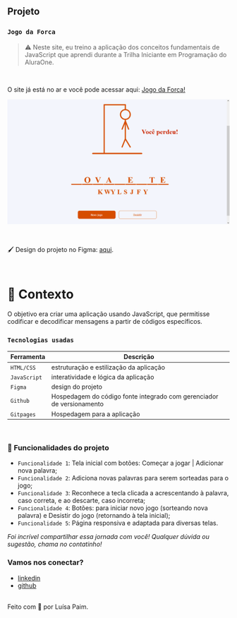 ## Projeto
### `Jogo da Forca`

> ⚠️ Neste site, eu treino a aplicação dos conceitos fundamentais de JavaScript que aprendi durante a Trilha Iniciante em Programação do AluraOne.
<br />
<!-- 
#### Resumo dos conteúdos aplicados
* Canva;
* Funções;
* 
* Responsivo para celular e tablet. -->

O site já está no ar e você pode acessar aqui: [Jogo da Forca!](https://devluisapaim.github.io/jogodaforca_sprint_2/)
<br />

<p align="center">
    <img src="/img/jgforca.png/" alt="Imagem da aplicação">
</p>

<br />

<p>🖌️ Design do projeto no Figma: <a href="https://www.figma.com/file/sH1hchG6lhwiVfV4pAfVgH/Alura-Challenge---Desafio-2---L%C3%B3gica-(Copy)?node-id=10%3A158" target="_blank">aqui</a>.</p>

<br />

# 🧠 Contexto

O objetivo era criar uma aplicação usando JavaScript, que permitisse codificar e decodificar mensagens a partir de códigos específicos.
<br />


### `Tecnologias usadas`

| Ferramenta | Descrição |
| --- | --- |
| `HTML/CSS` | estruturação e estilização da aplicação|
| `JavaScript` | interatividade e lógica da aplicação|
| `Figma` | design do projeto|
| `Github` | Hospedagem do código fonte integrado com gerenciador de versionamento|
| `Gitpages` | Hospedagem para a aplicação|
<br />

### :hammer: Funcionalidades do projeto

- `Funcionalidade 1`: Tela inicial com botões: Começar a jogar | Adicionar nova palavra;
- `Funcionalidade 2`: Adiciona novas palavras para serem sorteadas para o jogo;
- `Funcionalidade 3`: Reconhece a tecla clicada a acrescentando à palavra, caso correta, e ao descarte, caso incorreta;
- `Funcionalidade 4`: Botões: para iniciar novo jogo (sorteando nova palavra) e Desistir do jogo (retornando à tela inicial);
- `Funcionalidade 5`: Página responsiva e adaptada para diversas telas.



_Foi incrível compartilhar essa jornada com você! Qualquer dúvida ou sugestão, chama no contatinho!_

### Vamos nos conectar?

- [linkedin](https://www.linkedin.com/in/luisacristinaferreira/)
- [github](https://github.com/devluisapaim)

<br />
Feito com 💜 por Luísa Paim.
